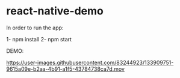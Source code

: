 # react-native-demo

In order to run the app:

1- npm install
2- npm start

DEMO:


https://user-images.githubusercontent.com/83244923/133909751-9615a09e-b2aa-4b91-a1f5-43784738ca7d.mov

